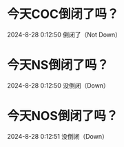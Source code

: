 # 今天COC倒闭了吗？

2024-8-28 0:12:50 倒闭了（Not Down）

# 今天NS倒闭了吗？

2024-8-28 0:12:50 没倒闭（Down）

# 今天NOS倒闭了吗？

2024-8-28 0:12:51 没倒闭（Down）

